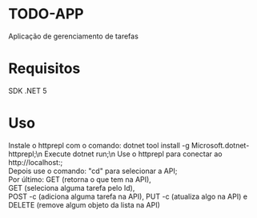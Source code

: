 # TODO-APP
 Aplicação de gerenciamento de tarefas

# Requisitos
 SDK .NET 5

# Uso
 Instale o httprepl com o comando: dotnet tool install -g Microsoft.dotnet-httprepl;\n
 Execute dotnet run;\n
 Use o httprepl para conectar ao http://localhost:<porta>;<br>
 Depois use o comando: "cd" para selecionar a API;<br>
 Por último: GET (retorna o que tem na API), <br>GET <id> (seleciona alguma tarefa pelo Id), <br>POST -c <tarefa> (adiciona alguma tarefa na API), PUT <id> -c <tarefa> (atualiza algo na API) e <br>DELETE <id> (remove algum objeto da lista na API)
